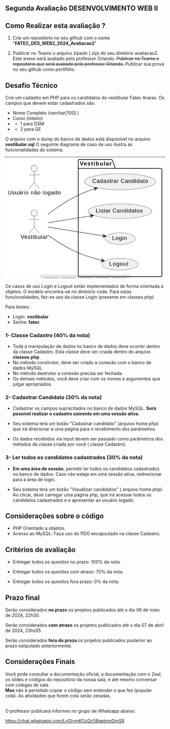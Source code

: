 ## Segunda Avaliação DESENVOLVIMENTO WEB II



## Como Realizar esta avaliação ?

1. Crie um repositório no seu github com o nome "<b>FATEC_DES_WEB2_2024_Avaliacao2</b>"

2. Publicar no Teams o arquivo zipado (.zip) do seu diretório avaliacao2. Este anexo será avaliado pelo professor Orlando.<del> Publicar no Teams o repositório que será avaliado pelo professor Orlando.</del> Publicar sua prova no seu github como portifólio.


##  Desafio Técnico

Crie um cadastro em PHP para os candidatos do vestibular Fatec Araras. Os campos que devem estar cadastrados são: 

 - Nome Completo (varchar[100] )
 - Curso (inteiro)
 - - 1 para DSM
 - - 2 para GE


O arquivo com o dump do banco de dados está disponível no arquivo <b>vestibular.sql</b>
O seguinte diagrama de caso de uso ilustra as funcionalidades do sistema. 

![alt text](caso_uso.png)

Os casos de uso Login e Logout estão implementados de forma orientada a objetos. O modelo encontra-se no diretório code. Para estas funcionalidades, fez-se uso da classe Login (presente em classes.php)

Para testes:
- Login: <b>vestibular</b>
- Senha: <b>fatec</b>


### 1- Classe Cadastro (40% da nota)
- Toda a manipulação de dados no banco de dados deve ocorrer dentro da classe Cadastro. Esta classe deve ser criada dentro do arquivo <b>classes.php</b>.
- No método construtor, deve ser criado a conexão com o banco de dados MySQL 
- No método destrutor a conexão precisa ser fechada. 
- Os demais métodos, você deve criar com os nomes e argumentos que julgar apropriados.

### 2- Cadastrar Candidato (30% da nota)
- Cadastrar os campos supracitados no banco de dados MySQL. <b>Será possível realizar o cadastro somente em uma sessão ativa</b>.

- Seu sistema terá um botão "Cadastrar candidato" (arquivo home.php) que irá direcionar a uma página para o recebimento dos parâmetros.

- Os dados recebidos via input devem ser passado como parâmetros dos métodos da classe criada por você ( classe Cadastro).


### 3- Ler todos os candidatos cadastrados (30% da nota)
- <b>Em uma área de sessão</b>, permitir ler todos os candidatos cadastrados no banco de dados. Caso não esteja em uma sessão ativa, redirecionar para a área de login.

- Seu sistema terá um botão "Visualizar candidatos" ( arquivo home.php). Ao clicar, deve carregar uma página php, que irá acessar todos os candidatos cadastrados e e apresentar ao usuário logado.

## Considerações sobre o código

- PHP Orientado a objetos.
- Acesso ao MySQL: Faça uso do PDO encapsulado na classe Cadastro.

## Critérios de avaliação

- Entregar todos os quesitos no prazo: 100% da nota.

- Entregar todos os quesitos com atraso: 70% da nota.

- Entregar todos os quesitos fora prazo: 0% da nota.

## Prazo final

Serão considerados <b>no prazo</b> os projetos publicados até o dia 06 de maio de 2024, 22h30.

Serão considerados <b>com atraso</b> os projetos publicados até o dia 07 de abril de 2024, 23hs55.

Serão considerados <b>fora do prazo </b> os projetos publicados posterior ao prazo estipulado anteriormente.

## Considerações Finais

Você pode consultar a documentação oficial, a documentação com o Zeal, os slides e códigos do repositório da nossa sala, e até mesmo conversar com colegas de sala.  
<b>Mas</b> não é permitido copiar o código sem entender o que fez (popular cola). As atividades que forem cola serão zeradas.

<br>
O professor publicará informes no grupo de Whatsapp abaixo:

https://chat.whatsapp.com/LvGIymKOzQc5BaetmsGmSR


